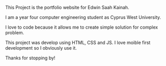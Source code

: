 This Project is the portfolio website for Edwin Saah Kainah. 

I am a year four computer engineering student as Cyprus West University.

I love to code because it allows me to create simple solution for complex problem. 

This project was develop using HTML, CSS and JS. I love moible first development so I obviously use it. 

Thanks for stopping by!